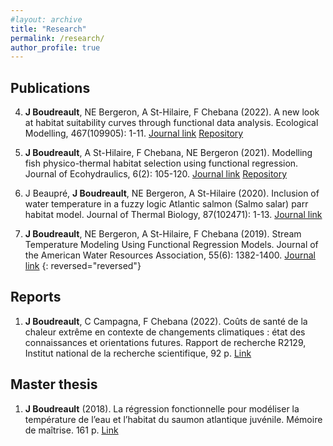 ```yaml
---
#layout: archive
title: "Research"
permalink: /research/
author_profile: true
---
```


Publications
---------------

4. **J Boudreault**, NE Bergeron, A St-Hilaire, F Chebana (2022). A new look at habitat suitability curves through functional data analysis. Ecological Modelling, 467(109905): 1-11. [Journal link](https://www.sciencedirect.com/science/article/abs/pii/S030438002200031X?via%3Dihub) [Repository](https://github.com/jeremieboudreault/habitat_suitability_curves_fda)

3. **J Boudreault**, A St-Hilaire, F Chebana, NE Bergeron (2021). Modelling fish physico-thermal habitat selection using functional regression. Journal of Ecohydraulics, 6(2): 105-120. [Journal link](https://www.tandfonline.com/doi/full/10.1080/24705357.2020.1840313) [Repository](https://github.com/jeremieboudreault/fish_habitat_modelling_functional_regression)

2. J Beaupré, **J Boudreault**, NE Bergeron, A St-Hilaire (2020). Inclusion of water temperature in a fuzzy logic Atlantic salmon (Salmo salar) parr habitat model. Journal of Thermal Biology, 87(102471): 1-13. [Journal link](https://www.sciencedirect.com/science/article/abs/pii/S0306456519304012?via%3Dihub)

1. **J Boudreault**, NE Bergeron, A St-Hilaire, F Chebana (2019). Stream Temperature Modeling Using Functional Regression Models. Journal of the American Water Resources Association, 55(6): 1382-1400. [Journal link](https://onlinelibrary.wiley.com/doi/abs/10.1111/1752-1688.12778)
{: reversed="reversed"}

Reports
---------------

1. **J Boudreault**, C Campagna, F Chebana (2022). Coûts de santé de la chaleur extrême en contexte de changements climatiques : état des connaissances et orientations futures. Rapport de recherche R2129, Institut national de la recherche scientifique, 92 p. [Link](https://espace.inrs.ca/id/eprint/13052/)


Master thesis
---------------

1. **J Boudreault** (2018). La régression fonctionnelle pour modéliser la température de l’eau et l’habitat du saumon atlantique juvénile. Mémoire de maîtrise. 161 p. [Link](https://espace.inrs.ca/id/eprint/8791/)